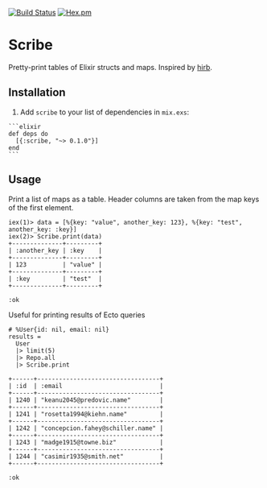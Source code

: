 [![Build Status](https://travis-ci.org/codedge-llc/scribe.svg?branch=master)](https://travis-ci.org/codedge-llc/scribe)
[![Hex.pm](http://img.shields.io/hexpm/v/scribe.svg)](https://hex.pm/packages/scribe)
# Scribe

Pretty-print tables of Elixir structs and maps. Inspired by [hirb](https://github.com/cldwalker/hirb).

## Installation

  1. Add `scribe` to your list of dependencies in `mix.exs`:

    ```elixir
    def deps do
      [{:scribe, "~> 0.1.0"}]
    end
    ```

## Usage

Print a list of maps as a table. Header columns are taken from the map keys of the first element.
```
iex(1)> data = [%{key: "value", another_key: 123}, %{key: "test", another_key: :key}]
iex(2)> Scribe.print(data)
+--------------+---------+
| :another_key | :key    |
+--------------+---------+
| 123          | "value" |
+--------------+---------+
| :key         | "test"  |
+--------------+---------+

:ok
```

Useful for printing results of Ecto queries
```
# %User{id: nil, email: nil}
results =
  User
  |> limit(5)
  |> Repo.all
  |> Scribe.print

+------+----------------------------------+
| :id  | :email                           |
+------+----------------------------------+
| 1240 | "keanu2045@predovic.name"        |
+------+----------------------------------+
| 1241 | "rosetta1994@kiehn.name"         |
+------+----------------------------------+
| 1242 | "concepcion.fahey@schiller.name" |
+------+----------------------------------+
| 1243 | "madge1915@towne.biz"            |
+------+----------------------------------+
| 1244 | "casimir1935@smith.net"          |
+------+----------------------------------+

:ok
```
